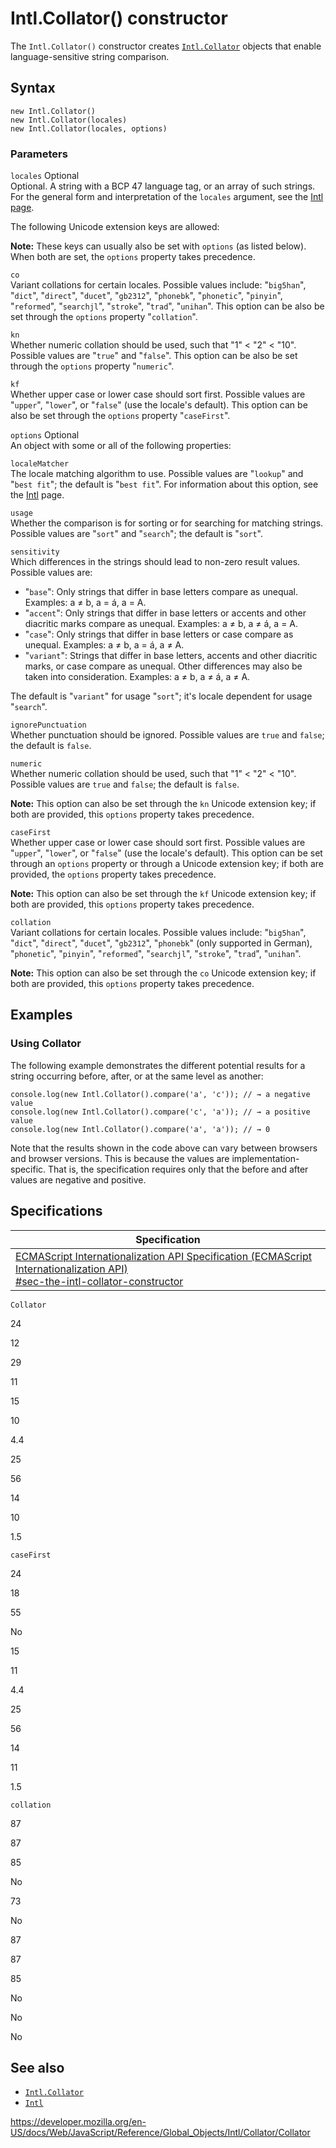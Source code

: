 # Intl.Collator() constructor

The `Intl.Collator()` constructor creates [`Intl.Collator`](../collator) objects that enable language-sensitive string comparison.

## Syntax

    new Intl.Collator()
    new Intl.Collator(locales)
    new Intl.Collator(locales, options)

### Parameters

`locales` <span class="badge inline optional">Optional</span>  
Optional. A string with a BCP 47 language tag, or an array of such strings. For the general form and interpretation of the `locales` argument, see the [Intl page](../../intl#locale_identification_and_negotiation).

The following Unicode extension keys are allowed:

**Note:** These keys can usually also be set with `options` (as listed below). When both are set, the `options` property takes precedence.

`co`  
Variant collations for certain locales. Possible values include: "`big5han`", "`dict`", "`direct`", "`ducet`", "`gb2312`", "`phonebk`", "`phonetic`", "`pinyin`", "`reformed`", "`searchjl`", "`stroke`", "`trad`", "`unihan`". This option can be also be set through the `options` property "`collation`".

`kn`  
Whether numeric collation should be used, such that "1" &lt; "2" &lt; "10". Possible values are "`true`" and "`false`". This option can be also be set through the `options` property "`numeric`".

`kf`  
Whether upper case or lower case should sort first. Possible values are "`upper`", "`lower`", or "`false`" (use the locale's default). This option can be also be set through the `options` property "`caseFirst`".

`options` <span class="badge inline optional">Optional</span>  
An object with some or all of the following properties:

`localeMatcher`  
The locale matching algorithm to use. Possible values are "`lookup`" and "`best fit`"; the default is "`best fit`". For information about this option, see the [Intl](../../intl#locale_negotiation) page.

`usage`  
Whether the comparison is for sorting or for searching for matching strings. Possible values are "`sort`" and "`search`"; the default is "`sort`".

`sensitivity`  
Which differences in the strings should lead to non-zero result values. Possible values are:

-   "`base`": Only strings that differ in base letters compare as unequal. Examples: a ≠ b, a = á, a = A.
-   "`accent`": Only strings that differ in base letters or accents and other diacritic marks compare as unequal. Examples: a ≠ b, a ≠ á, a = A.
-   "`case`": Only strings that differ in base letters or case compare as unequal. Examples: a ≠ b, a = á, a ≠ A.
-   "`variant`": Strings that differ in base letters, accents and other diacritic marks, or case compare as unequal. Other differences may also be taken into consideration. Examples: a ≠ b, a ≠ á, a ≠ A.

The default is "`variant`" for usage "`sort`"; it's locale dependent for usage "`search`".

`ignorePunctuation`  
Whether punctuation should be ignored. Possible values are `true` and `false`; the default is `false`.

`numeric`  
Whether numeric collation should be used, such that "1" &lt; "2" &lt; "10". Possible values are `true` and `false`; the default is `false`.

**Note:** This option can also be set through the `kn` Unicode extension key; if both are provided, this `options` property takes precedence.

`caseFirst`  
Whether upper case or lower case should sort first. Possible values are "`upper`", "`lower`", or "`false`" (use the locale's default). This option can be set through an `options` property or through a Unicode extension key; if both are provided, the `options` property takes precedence.

**Note:** This option can also be set through the `kf` Unicode extension key; if both are provided, this `options` property takes precedence.

`collation`  
Variant collations for certain locales. Possible values include: "`big5han`", "`dict`", "`direct`", "`ducet`", "`gb2312`", "`phonebk`" (only supported in German), "`phonetic`", "`pinyin`", "`reformed`", "`searchjl`", "`stroke`", "`trad`", "`unihan`".

**Note:** This option can also be set through the `co` Unicode extension key; if both are provided, this `options` property takes precedence.

## Examples

### Using Collator

The following example demonstrates the different potential results for a string occurring before, after, or at the same level as another:

    console.log(new Intl.Collator().compare('a', 'c')); // → a negative value
    console.log(new Intl.Collator().compare('c', 'a')); // → a positive value
    console.log(new Intl.Collator().compare('a', 'a')); // → 0

Note that the results shown in the code above can vary between browsers and browser versions. This is because the values are implementation-specific. That is, the specification requires only that the before and after values are negative and positive.

## Specifications

<table><thead><tr class="header"><th>Specification</th></tr></thead><tbody><tr class="odd"><td><a href="https://tc39.es/ecma402/#sec-the-intl-collator-constructor">ECMAScript Internationalization API Specification (ECMAScript Internationalization API)<br />
<span class="small">#sec-the-intl-collator-constructor</span></a></td></tr></tbody></table>

`Collator`

24

12

29

11

15

10

4.4

25

56

14

10

1.5

`caseFirst`

24

18

55

No

15

11

4.4

25

56

14

11

1.5

`collation`

87

87

85

No

73

No

87

87

85

No

No

No

## See also

-   [`Intl.Collator`](../collator)
-   [`Intl`](../../intl)

<a href="https://developer.mozilla.org/en-US/docs/Web/JavaScript/Reference/Global_Objects/Intl/Collator/Collator" class="_attribution-link">https://developer.mozilla.org/en-US/docs/Web/JavaScript/Reference/Global_Objects/Intl/Collator/Collator</a>
